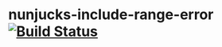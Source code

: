 # nunjucks-include-range-error [![Build Status](https://travis-ci.org/hanamura/nunjucks-include-range-error.svg?branch=master)](https://travis-ci.org/hanamura/nunjucks-include-range-error)
